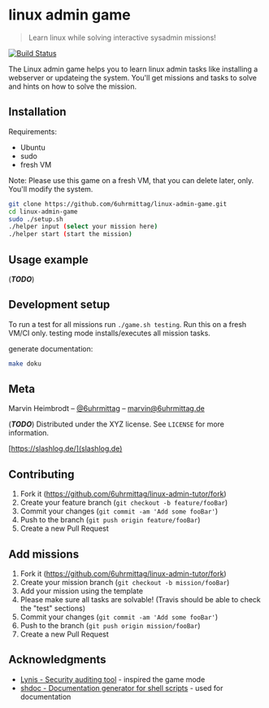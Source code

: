 # linux admin game
> Learn linux while solving interactive sysadmin missions!

[![Build Status](https://travis-ci.org/6uhrmittag/linux-admin-tutor.svg?branch=master)](https://travis-ci.org/6uhrmittag/linux-admin-tutor)

The Linux admin game helps you to learn linux admin tasks like installing a webserver or updateing the system.
You'll get missions and tasks to solve and hints on how to solve the mission. 

## Installation

Requirements:
- Ubuntu
- sudo
- fresh VM

Note: Please use this game on a fresh VM, that you can delete later, only. You'll modify the system.

```sh
git clone https://github.com/6uhrmittag/linux-admin-game.git
cd linux-admin-game
sudo ./setup.sh
./helper input (select your mission here)
./helper start (start the mission)
```

## Usage example

(***TODO***) 

## Development setup

To run a test for all missions run `./game.sh testing`. 
Run this on a fresh VM/CI only. testing mode installs/executes all mission tasks.

generate documentation:
```sh
make doku
```

## Meta

Marvin Heimbrodt – [@6uhrmittag](https://twitter.com/6uhrmittag) – marvin@6uhrmittag.de

(***TODO***) Distributed under the XYZ license. See ``LICENSE`` for more information.

[https://slashlog.de/](slashlog.de)

## Contributing

1. Fork it (<https://github.com/6uhrmittag/linux-admin-tutor/fork>)
2. Create your feature branch (`git checkout -b feature/fooBar`)
3. Commit your changes (`git commit -am 'Add some fooBar'`)
4. Push to the branch (`git push origin feature/fooBar`)
5. Create a new Pull Request

## Add missions

1. Fork it (<https://github.com/6uhrmittag/linux-admin-tutor/fork>)
2. Create your mission branch (`git checkout -b mission/fooBar`)
3. Add your mission using the template
4. Please make sure all tasks are solvable! (Travis should be able to check the "test" sections)
5. Commit your changes (`git commit -am 'Add some fooBar'`)
6. Push to the branch (`git push origin mission/fooBar`)
7. Create a new Pull Request

## Acknowledgments

* [Lynis - Security auditing tool](https://github.com/CISOfy/lynis) - inspired the game mode
* [shdoc - Documentation generator for shell scripts](https://github.com/reconquest/shdoc) - used for documentation
